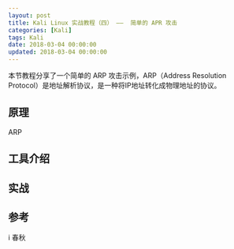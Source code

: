 ```yaml
---
layout: post
title: Kali Linux 实战教程（四） ——  简单的 APR 攻击
categories: [Kali]
tags: Kali
date: 2018-03-04 00:00:00
updated: 2018-03-04 00:00:00
---
```


本节教程分享了一个简单的 ARP 攻击示例，ARP（Address Resolution Protocol）是地址解析协议，是一种将IP地址转化成物理地址的协议。

<!-- more -->

## 原理

ARP

## 工具介绍

## 实战


## 参考

i 春秋 